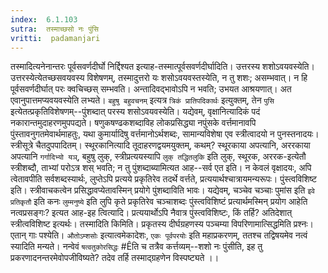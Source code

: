 ```yaml
---
index:  6.1.103
sutra:  तस्माच्छसो नः पुंसि
vritti:  padamanjari
---
```


तस्मादित्यनेनान्तरः पूर्वसवर्णदीर्घो निर्द्दिश्यत इत्याह-तस्मात्पूर्वसवर्णदीर्घादिति। उत्तरस्य शशोऽवयवस्येति। उत्तरस्येत्येतच्छसवयवस्य विशेषणम्, तस्मादुत्तरो यः शसोऽवयवस्तस्येति, न तु शशः; असम्भवात्। न हि पूर्वसवर्णदीर्घात् परः क्वचिच्छस् सम्भवति। अन्तादिवद्भावोऽपि न भवति; उभयत आश्रयणात्। अत एवानुपात्तमप्यवयवस्येति लभ्यते। `बहुषु बहुवचनम्` इत्यत्र `त्रिकं प्रातिपदिकार्थः` इत्युक्तम्, तेन `पुसि` इत्येतत्प्रकृतिविशेषणम्--पुंशब्दात् परस्य शसोऽवयवस्येति। यद्येवम्, वृक्षानित्यादिकं पदं नकारान्तमुदाहरणमुपपद्यते। षणुकषण्ढकशब्दाविह लोकप्रसिद्ध्या नपुंसके वर्त्तमानावपि पुंस्तावनुगतमेवार्थमाहतुः, यथा कुमार्यादिषु वर्त्तमानोऽर्थशब्दः, सामान्यविशेषा एव स्त्रीत्वादयो न पुनस्तनादयः। स्त्रीसूत्रे चैतदुपपादितम्। स्थूरकानित्यादि तूदाहरणद्वयमयुक्तम्, कथम्? स्थूरकाया अपत्यानि, अररकाया अपत्यानि `गर्गादिभ्यो यञ्`, बहुषु लुक्, स्त्रीप्रत्ययस्यापि `लुक् तद्धितलुकि` इति लुक्, स्थूरक, अररक-इत्येतौ स्त्रीशब्दौ, ताभ्यां परोऽत्र शस् भवति; न तु पुंशब्दाब्यामित्यत आह--सर्व एत इति। न केवलं वृक्षादयः, अपि त्वेतावपीति सर्वशब्दस्यार्थः, लुप्तेऽपि प्रत्यये प्रकृतिरेव तदर्थे वर्त्तते, प्रत्ययार्थश्चात्रायमन्यरूपः। पुंस्त्वविशिष्ट इति। स्त्रीवाचकत्वेन प्रसिद्धावप्येतावस्मिन् प्रयोगे पुंशब्दाविति भावः।
	यद्येवम्, चञ्चेव चञ्चाः पुमांस इति `इवे प्रतिकृतौ` इति कनः `लुम्मनुष्ये` इति लुपि कृते प्रकृतिरेव चञ्चाशब्दः पुंस्त्वविशिष्टं प्रत्यार्थमस्मिन् प्रयोग आहेति नत्वप्रसङ्गः? इत्यत आह-इह त्वित्यादि। प्रत्ययार्थोऽपि नैवात्र पुंस्त्वविशिष्टः, किं तर्हि? अतिदेशात् स्त्रीत्वविशिष्ट इत्यर्थः।
	तस्मादिति किमिति। प्रकृतस्य दीर्घग्रहणस्य पञ्चम्या विपरिणामात्सिद्धमिति प्रश्नः। एतान् गाः पश्येति। `औतोऽम्शसोः` इत्यात्वमेकादेशः, `एकः पूर्वपरयोः` इति महाप्रकरणम्, ततश्च तद्विषयमेव नत्वं स्यादिति मन्यते। नन्वेवं `षत्वतुकोरसिद्धः` #Êति च तत्रैव कर्त्तव्यम्--शशो नः पुंसीति, इह तु प्रकरणादनन्तरमेवोपजीविष्यते? तदेव तर्हि तस्माद्ग्रहणेन विस्पष्ट्यते ।।

